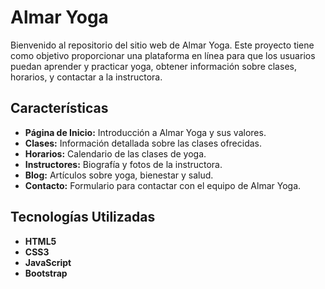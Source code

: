 

# Almar Yoga

Bienvenido al repositorio del sitio web de Almar Yoga. Este proyecto tiene como objetivo proporcionar una plataforma en línea para que los usuarios puedan aprender y practicar yoga, obtener información sobre clases, horarios, y contactar a la instructora.

## Características

- **Página de Inicio:** Introducción a Almar Yoga y sus valores.
- **Clases:** Información detallada sobre las clases ofrecidas.
- **Horarios:** Calendario de las clases de yoga.
- **Instructores:** Biografía y fotos de la instructora.
- **Blog:** Artículos sobre yoga, bienestar y salud.
- **Contacto:** Formulario para contactar con el equipo de Almar Yoga.

## Tecnologías Utilizadas
- **HTML5**
- **CSS3**
- **JavaScript**
- **Bootstrap**

